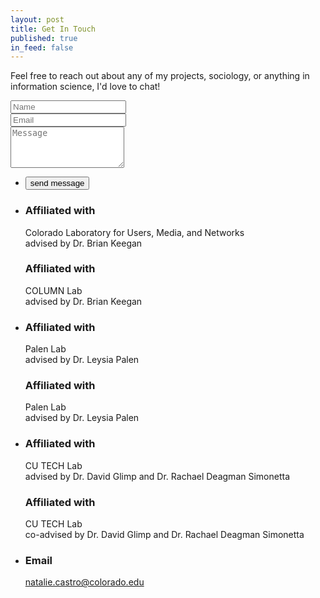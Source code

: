 ```yaml
---
layout: post
title: Get In Touch
published: true
in_feed: false
---
```

<!-- Three -->
<section id="three">
	<p>Feel free to reach out about any of my projects, sociology, or anything in information science, I'd love to chat!</p>
	<div class="row">
		<div class="col-8 col-12-small">
			<form method="post" action="#">
				<div class="row gtr-uniform gtr-50">
					<div class="col-6 col-12-xsmall"><input type="text" name="name" id="name" placeholder="Name" /></div>
					<div class="col-6 col-12-xsmall"><input type="email" name="email" id="email" placeholder="Email" /></div>
					<div class="col-12"><textarea name="message" id="message" placeholder="Message" rows="4"></textarea></div>
				</div>
			</form>
			<ul class="actions">
				<li><input type="submit" value="send message" /></li>
			</ul>
		</div>
		<div class="col-4 col-12-small">
			<ul class="labeled-icons">
				<li>
					<h3 class="icon fa-home"><span class="label">Affiliated with </span></h3>
					Colorado Laboratory for Users, Media, and Networks<br />
					advised by Dr. Brian Keegan
					<h3 class="icon fa-home"><span class="label">Affiliated with </span></h3>
					COLUMN Lab<br />
					advised by Dr. Brian Keegan
				</li>
				<li>
					<h3 class="icon fa-home"><span class="label">Affiliated with </span></h3>
					Palen Lab<br />
					advised by Dr. Leysia Palen
					<h3 class="icon fa-home"><span class="label">Affiliated with </span></h3>
					Palen Lab<br />
					advised by Dr. Leysia Palen
				</li>
				<li>
					<h3 class="icon fa-home"><span class="label">Affiliated with </span></h3>
					CU TECH Lab<br />
					advised by Dr. David Glimp and Dr. Rachael Deagman Simonetta
					<h3 class="icon fa-home"><span class="label">Affiliated with </span></h3>
					CU TECH Lab<br />
					co-advised by Dr. David Glimp and Dr. Rachael Deagman Simonetta
				</li>
				<li>
					<h3 class="icon fa-envelope-o"><span class="label">Email</span></h3>
					<a href="mailto:naca4005@colorado.edu">natalie.castro@colorado.edu</a>
				</li>
			</ul>
		</div>
	</div>
</section>
